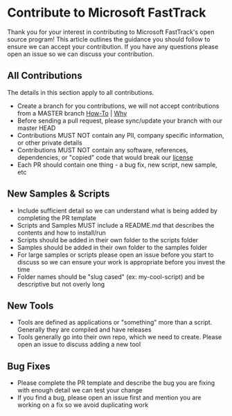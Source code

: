 # Contribute to Microsoft FastTrack

Thank you for your interest in contributing to Microsoft FastTrack's open source program! This article outlines the guidance you should follow to ensure we can accept your contribution. If you have any questions please open an issue so we can discuss your contribution.

## All Contributions

The details in this section apply to all contributions.

* Create a branch for you contributions, we will not accept contributions from a MASTER branch [How-To](https://help.github.com/articles/creating-and-deleting-branches-within-your-repository/) | [Why](https://guides.github.com/introduction/flow/index.html)
* Before sending a pull request, please sync/update your branch with our master HEAD
* Contributions MUST NOT contain any PII, company specific information, or other private details
* Contributions MUST NOT contain any software, references, dependencies, or "copied" code that would break our [license](LICENSE)
* Each PR should contain one thing - a bug fix, new script, new sample, etc

## New Samples & Scripts

* Include sufficient detail so we can understand what is being added by completing the PR template
* Scripts and Samples MUST include a README.md that describes the contents and how to install/run
* Scripts should be added in their own folder to the scripts folder
* Samples should be added in their own folder to the samples folder
* For large samples or scripts please open an issue before you start to discuss so we can ensure your work is appropriate before you invest the time
* Folder names should be "slug cased" (ex: my-cool-script) and be descriptive but not overly long

## New Tools

* Tools are defined as applications or "something" more than a script. Generally they are compiled and have releases
* Tools generally go into their own repo, which we need to create. Please open an issue to discuss adding a new tool

## Bug Fixes

* Please complete the PR template and describe the bug you are fixing with enough detail we can test your change
* If you find a bug, please open an issue first and mention you are working on a fix so we avoid duplicating work



